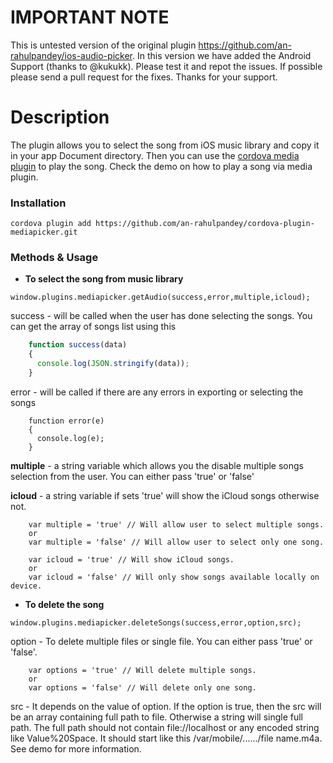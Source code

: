
# IMPORTANT NOTE

This is untested version of the original plugin https://github.com/an-rahulpandey/ios-audio-picker. In this version we have added the Android Support (thanks to @kukukk). Please test it and repot the issues. If possible please send a pull request for the fixes. Thanks for your support. 

# Description

The plugin allows you to select the song from iOS music library and copy it in your app Document directory. Then you can use the [cordova media plugin](https://github.com/apache/cordova-plugin-media) to play the song. Check the demo on how to play a song via media plugin.

### Installation

    cordova plugin add https://github.com/an-rahulpandey/cordova-plugin-mediapicker.git

### Methods & Usage

- **To select the song from music library**


````
window.plugins.mediapicker.getAudio(success,error,multiple,icloud);
````

  success - will be called when the user has done selecting the songs. You can get the array of songs list using this
````javascript
    function success(data)
    {
      console.log(JSON.stringify(data));
    }
````  
 error - will be called if there are any errors in exporting or selecting the songs
````
    function error(e)
    {
      console.log(e);
    }
````  
**multiple** - a string variable which allows you the disable multiple songs selection from the user. You can either pass 'true' or 'false'
 
**icloud** - a string variable if sets 'true' will show the iCloud songs otherwise not.
````
    var multiple = 'true' // Will allow user to select multiple songs.
    or
    var multiple = 'false' // Will allow user to select only one song.
    
    var icloud = 'true' // Will show iCloud songs.
    or
    var icloud = 'false' // Will only show songs available locally on device.
````

- **To delete the song**

````
window.plugins.mediapicker.deleteSongs(success,error,option,src);
````


 option - To delete multiple files or single file. You can either pass 'true' or 'false'.
````
    var options = 'true' // Will delete multiple songs.
    or
    var options = 'false' // Will delete only one song.
````
  
  src - It depends on the value of option. If the option is true, then the src will be an array containing full path to file. Otherwise a string will single full path. The full path should not contain file://localhost or any encoded string like Value%20Space. It should start like this /var/mobile/....../file name.m4a. See demo for more information.
